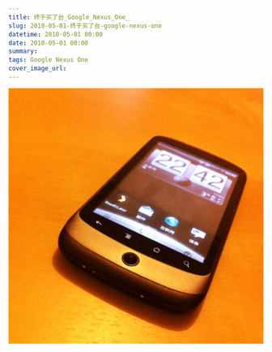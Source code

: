 ```yaml
---
title: 终于买了台_Google_Nexus_One_
slug: 2010-05-01-终于买了台-google-nexus-one
datetime: 2010-05-01 00:00
date: 2010-05-01 00:00
summary: 
tags: Google Nexus One
cover_image_url: 
---
```

![48747-finljlyq3m9.png](../assets/2020/09/3516552947.png)